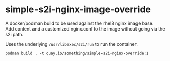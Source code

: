 # simple-s2i-nginx-image-override

A docker/podman build to be used against the rhel8 nginx image base.  
Add content and a customized nginx.conf to the image without going via the s2i path.

Uses the underlying `/usr/libexec/s2i/run` to run the container.

```
podman build . -t quay.io/something/simple-s2i-nginx-override:1
```
